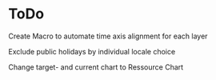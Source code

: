 # ToDo

Create Macro to automate time axis alignment for each layer

Exclude public holidays by individual locale choice

Change target- and current chart to Ressource Chart
